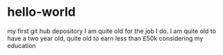 # hello-world
my first git hub depository
I am quite old for the job I do. I am quite old to have a two year old, quite old to earn less than £50k considering my education 
